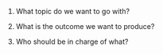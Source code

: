 1. What topic do we want to go with?

2. What is the outcome we want to produce?

3. Who should be in charge of what? 